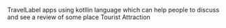 TravelLabel apps using kotllin language which can help people to discuss and see a review of some place Tourist Attraction
